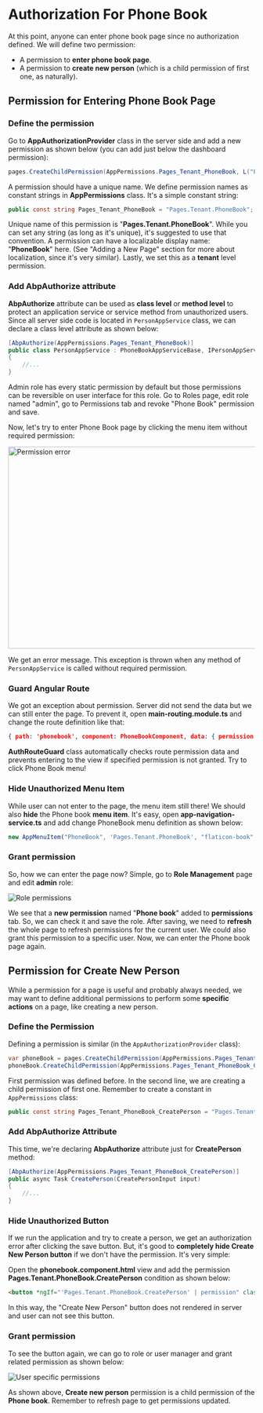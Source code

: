 # Authorization For Phone Book

At this point, anyone can enter phone book page since no authorization
defined. We will define two permission:

- A permission to **enter phone book page**.
- A permission to **create new person** (which is a child permission
  of first one, as naturally).

## Permission for Entering Phone Book Page

### Define the permission

Go to **AppAuthorizationProvider** class in the server side and add a new permission as shown below (you can add just below the dashboard permission):

```csharp
pages.CreateChildPermission(AppPermissions.Pages_Tenant_PhoneBook, L("PhoneBook" | localize), multiTenancySides: MultiTenancySides.Tenant);
```

A permission should have a unique name. We define permission names as constant strings in **AppPermissions** class. It's a simple constant string:

```csharp
public const string Pages_Tenant_PhoneBook = "Pages.Tenant.PhoneBook";
```

Unique name of this permission is "**Pages.Tenant.PhoneBook**". While you can set any string (as long as it's unique), it's suggested to use that convention. A permission can have a localizable display name: "**PhoneBook**" here. (See "Adding a New Page" section for more about localization, since it's very similar). Lastly, we set this as a **tenant** level permission.

### Add AbpAuthorize attribute

**AbpAuthorize** attribute can be used as **class level** or **method level** to protect an application service or service method from unauthorized users. Since all server side code is located in `PersonAppService` class, we can declare a class level attribute as shown below:

```csharp
[AbpAuthorize(AppPermissions.Pages_Tenant_PhoneBook)]
public class PersonAppService : PhoneBookAppServiceBase, IPersonAppService
{
    //...
}
```

Admin role has every static permission by default but those permissions can be reversible on user interface for this role. Go to Roles page, edit role named "admin", go to Permissions tab and revoke "Phone Book" permission and save.

Now, let's try to enter Phone Book page by clicking the menu item without required permission:

<img src="D:/Github/documents/docs/en/images/phonebook-permission-error.png" alt="Permission error" class="img-thumbnail" width="505" height="412" />

We get an error message. This exception is thrown when any method of `PersonAppService` is called without required permission.

### Guard Angular Route

We got an exception about permission. Server did not send the data but we can still enter the page. To prevent it, open **main-routing.module.ts** and change the route definition like that:

```json
{ path: 'phonebook', component: PhoneBookComponent, data: { permission: 'Pages.Tenant.PhoneBook' } }
```

**AuthRouteGuard** class automatically checks route permission data and prevents entering to the view if specified permission is not granted. Try to click Phone Book menu!

### Hide Unauthorized Menu Item

While user can not enter to the page, the menu item still there! We should also **hide** the Phone book **menu item**. It's easy, open **app-navigation-service.ts** and add change PhoneBook menu definition as shown below:

```typescript
new AppMenuItem("PhoneBook", 'Pages.Tenant.PhoneBook', "flaticon-book", "/app/main/phonebook")
```

### Grant permission

So, how we can enter the page now? Simple, go to **Role Management** page and edit **admin** role:

<img src="D:/Github/documents/docs/en/images/role-permissions-with-phonebook1.png" alt="Role permissions" class="img-thumbnail" />

We see that a **new permission** named "**Phone book**" added to **permissions** tab. So, we can check it and save the role. After saving, we need to **refresh** the whole page to refresh permissions for the current user. We could also grant this permission to a specific user. Now, we can enter the Phone book page again.

## Permission for Create New Person

While a permission for a page is useful and probably always needed, we may want to define additional permissions to perform some **specific actions** on a page, like creating a new person.

### Define the Permission

Defining a permission is similar (in the `AppAuthorizationProvider` class):

```csharp
var phoneBook = pages.CreateChildPermission(AppPermissions.Pages_Tenant_PhoneBook, L("PhoneBook" | localize), multiTenancySides: MultiTenancySides.Tenant);
phoneBook.CreateChildPermission(AppPermissions.Pages_Tenant_PhoneBook_CreatePerson, L("CreateNewPerson" | localize), multiTenancySides: MultiTenancySides.Tenant);
```

First permission was defined before. In the second line, we are creating a child permission of first one. Remember to create a constant in `AppPermissions` class:

```csharp
public const string Pages_Tenant_PhoneBook_CreatePerson = "Pages.Tenant.PhoneBook.CreatePerson";
```

### Add AbpAuthorize Attribute

This time, we're declaring **AbpAuthorize** attribute just for **CreatePerson** method:

```csharp
[AbpAuthorize(AppPermissions.Pages_Tenant_PhoneBook_CreatePerson)]
public async Task CreatePerson(CreatePersonInput input)
{
    //...
}
```

### Hide Unauthorized Button

If we run the application and try to create a person, we get an authorization error after clicking the save button. But, it's good to **completely hide Create New Person button** if we don't have the permission. It's very simple:

Open the **phonebook.component.html** view and add the permission **Pages.Tenant.PhoneBook.CreatePerson** condition as shown below:

```html
<button *ngIf="'Pages.Tenant.PhoneBook.CreatePerson' | permission" class="btn btn-primary" (click)="createPersonModal.show()"><i class="fa fa-plus"></i> {{l("CreateNewPerson" | localize)}}</button>
```

In this way, the "Create New Person" button does not rendered in server and user can not see this button.

### Grant permission

To see the button again, we can go to role or user manager and grant related permission as shown below:

<img src="D:/Github/documents/docs/en/images/user-permissions-phonebook1.png" alt="User specific permissions" class="img-thumbnail" />

As shown above, **Create new person** permission is a child permission of the **Phone book**. Remember to refresh page to get permissions updated.